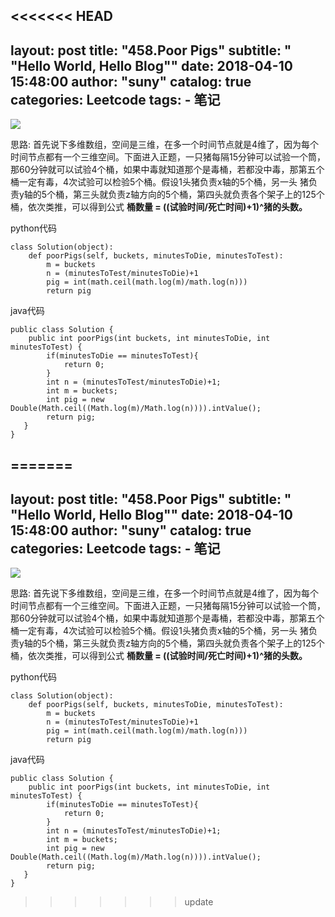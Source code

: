 <<<<<<< HEAD
---
layout:     post
title:      "458.Poor Pigs"
subtitle:   " \"Hello World, Hello Blog\""
date:       2018-04-10 15:48:00
author:     "suny"
catalog: true
categories: Leetcode
tags:
    - 笔记
---
<img src="/img/poorpig.jpg"/>

思路: 首先说下多维数组，空间是三维，在多一个时间节点就是4维了，因为每个时间节点都有一个三维空间。下面进入正题，一只猪每隔15分钟可以试验一个筒，那60分钟就可以试验4个桶，如果中毒就知道那个是毒桶，若都没中毒，那第五个桶一定有毒，4次试验可以检验5个桶。假设1头猪负责x轴的5个桶，另一头
猪负责y轴的5个桶，第三头就负责z轴方向的5个桶，第四头就负责各个架子上的125个桶，依次类推，可以得到公式 **桶数量 = ((试验时间/死亡时间)+1)^猪的头数。**

python代码
	
	class Solution(object):
	    def poorPigs(self, buckets, minutesToDie, minutesToTest):
	        m = buckets
	        n = (minutesToTest/minutesToDie)+1
	        pig = int(math.ceil(math.log(m)/math.log(n)))
	        return pig


java代码

	public class Solution {
		public int poorPigs(int buckets, int minutesToDie, int minutesToTest) {
			if(minutesToDie == minutesToTest){
				return 0;
			}
			int n = (minutesToTest/minutesToDie)+1;
			int m = buckets;
			int pig = new Double(Math.ceil((Math.log(m)/Math.log(n)))).intValue();
	        return pig;
	   }
	}



	
	


=======
---
layout:     post
title:      "458.Poor Pigs"
subtitle:   " \"Hello World, Hello Blog\""
date:       2018-04-10 15:48:00
author:     "suny"
catalog: true
categories: Leetcode
tags:
    - 笔记
---
<img src="/img/poorpig.jpg"/>

思路: 首先说下多维数组，空间是三维，在多一个时间节点就是4维了，因为每个时间节点都有一个三维空间。下面进入正题，一只猪每隔15分钟可以试验一个筒，那60分钟就可以试验4个桶，如果中毒就知道那个是毒桶，若都没中毒，那第五个桶一定有毒，4次试验可以检验5个桶。假设1头猪负责x轴的5个桶，另一头
猪负责y轴的5个桶，第三头就负责z轴方向的5个桶，第四头就负责各个架子上的125个桶，依次类推，可以得到公式 **桶数量 = ((试验时间/死亡时间)+1)^猪的头数。**

python代码
	
	class Solution(object):
	    def poorPigs(self, buckets, minutesToDie, minutesToTest):
	        m = buckets
	        n = (minutesToTest/minutesToDie)+1
	        pig = int(math.ceil(math.log(m)/math.log(n)))
	        return pig


java代码

	public class Solution {
		public int poorPigs(int buckets, int minutesToDie, int minutesToTest) {
			if(minutesToDie == minutesToTest){
				return 0;
			}
			int n = (minutesToTest/minutesToDie)+1;
			int m = buckets;
			int pig = new Double(Math.ceil((Math.log(m)/Math.log(n)))).intValue();
	        return pig;
	   }
	}



	
	


>>>>>>> update
